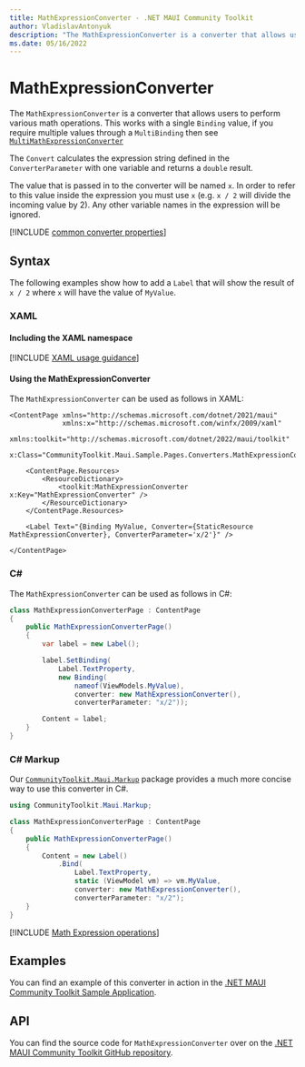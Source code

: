 ```yaml
---
title: MathExpressionConverter - .NET MAUI Community Toolkit
author: VladislavAntonyuk
description: "The MathExpressionConverter is a converter that allows users to perform various math operations."
ms.date: 05/16/2022
---
```


# MathExpressionConverter

The `MathExpressionConverter` is a converter that allows users to perform various math operations. This works with a single `Binding` value, if you require multiple values through a `MultiBinding` then see [`MultiMathExpressionConverter`](multi-math-expression-converter.md)

The `Convert` calculates the expression string defined in the `ConverterParameter` with one variable and returns a `double` result.

The value that is passed in to the converter will be named `x`. In order to refer to this value inside the expression you must use `x` (e.g. `x / 2` will divide the incoming value by 2). Any other variable names in the expression will be ignored.

[!INCLUDE [common converter properties](../includes/communitytoolkit-converter.md)]

## Syntax

The following examples show how to add a `Label` that will show the result of `x / 2` where `x` will have the value of `MyValue`.

### XAML

#### Including the XAML namespace

[!INCLUDE [XAML usage guidance](../includes/xaml-usage.md)]

#### Using the MathExpressionConverter

The `MathExpressionConverter` can be used as follows in XAML:

```xaml
<ContentPage xmlns="http://schemas.microsoft.com/dotnet/2021/maui"
             xmlns:x="http://schemas.microsoft.com/winfx/2009/xaml"
             xmlns:toolkit="http://schemas.microsoft.com/dotnet/2022/maui/toolkit"
             x:Class="CommunityToolkit.Maui.Sample.Pages.Converters.MathExpressionConverterPage">

    <ContentPage.Resources>
        <ResourceDictionary>
            <toolkit:MathExpressionConverter x:Key="MathExpressionConverter" />
        </ResourceDictionary>
    </ContentPage.Resources>

    <Label Text="{Binding MyValue, Converter={StaticResource MathExpressionConverter}, ConverterParameter='x/2'}" />

</ContentPage>
```

### C#

The `MathExpressionConverter` can be used as follows in C#:

```csharp
class MathExpressionConverterPage : ContentPage
{
    public MathExpressionConverterPage()
    {
        var label = new Label();

        label.SetBinding(
            Label.TextProperty,
            new Binding(
                nameof(ViewModels.MyValue),
                converter: new MathExpressionConverter(),
                converterParameter: "x/2"));

        Content = label;
    }
}
```

### C# Markup

Our [`CommunityToolkit.Maui.Markup`](../markup/markup.md) package provides a much more concise way to use this converter in C#.

```csharp
using CommunityToolkit.Maui.Markup;

class MathExpressionConverterPage : ContentPage
{
    public MathExpressionConverterPage()
    {
        Content = new Label()
            .Bind(
                Label.TextProperty,
                static (ViewModel vm) => vm.MyValue,
                converter: new MathExpressionConverter(),
                converterParameter: "x/2");
    }
}
```

[!INCLUDE [Math Expression operations](../includes/math-expression-operations.md)]

## Examples

You can find an example of this converter in action in the [.NET MAUI Community Toolkit Sample Application](https://github.com/CommunityToolkit/Maui/blob/main/samples/CommunityToolkit.Maui.Sample/Pages/Converters/MathExpressionConverterPage.xaml).

## API

You can find the source code for `MathExpressionConverter` over on the [.NET MAUI Community Toolkit GitHub repository](https://github.com/CommunityToolkit/Maui/blob/main/src/CommunityToolkit.Maui/Converters/MathExpressionConverter/MathExpressionConverter.shared.cs).
